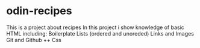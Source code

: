 # odin-recipes
This is a project about recipes
In this project i show knowledge of basic HTML including:
Boilerplate
Lists (ordered and unoreded)
Links and Images
Git and Github
++
Css
